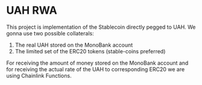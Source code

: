 # UAH RWA

This project is implementation of the Stablecoin directly pegged to UAH. We gonna use two possible collaterals:

1. The real UAH stored on the MonoBank account
2. The limited set of the ERC20 tokens (stable-coins preferred) 

For receiving the amount of money stored on the MonoBank account and for receiving the actual rate of the UAH to corresponding ERC20 we are using Chainlink Functions.
